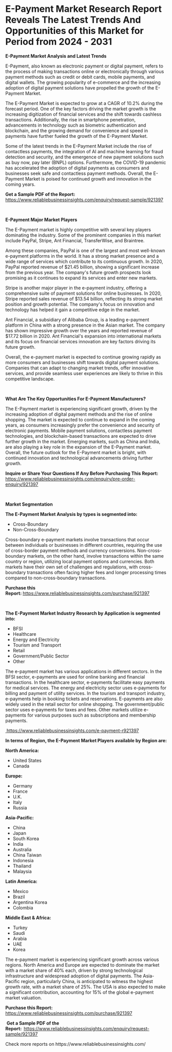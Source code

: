 <p><h1>E-Payment Market Research Report Reveals The Latest Trends And Opportunities of this Market for Period from 2024 - 2031</h1></p><p><strong>E-Payment Market Analysis and Latest Trends</strong></p>
<p><p>E-Payment, also known as electronic payment or digital payment, refers to the process of making transactions online or electronically through various payment methods such as credit or debit cards, mobile payments, and digital wallets. The growing popularity of e-commerce and the increasing adoption of digital payment solutions have propelled the growth of the E-Payment Market.</p><p>The E-Payment Market is expected to grow at a CAGR of 10.2% during the forecast period. One of the key factors driving the market growth is the increasing digitization of financial services and the shift towards cashless transactions. Additionally, the rise in smartphone penetration, advancements in technology such as biometric authentication and blockchain, and the growing demand for convenience and speed in payments have further fueled the growth of the E-Payment Market.</p><p>Some of the latest trends in the E-Payment Market include the rise of contactless payments, the integration of AI and machine learning for fraud detection and security, and the emergence of new payment solutions such as buy now, pay later (BNPL) options. Furthermore, the COVID-19 pandemic has accelerated the adoption of digital payments as consumers and businesses seek safe and contactless payment methods. Overall, the E-Payment Market is poised for continued growth and innovation in the coming years.</p></p>
<p><strong>Get a Sample PDF of the Report:&nbsp;</strong> <a href="https://www.reliablebusinessinsights.com/enquiry/request-sample/921397">https://www.reliablebusinessinsights.com/enquiry/request-sample/921397</a></p>
<p>&nbsp;</p>
<p><strong>E-Payment Major Market Players</strong></p>
<p><p>The E-Payment market is highly competitive with several key players dominating the industry. Some of the prominent companies in this market include PayPal, Stripe, Ant Financial, TransferWise, and Braintree.</p><p>Among these companies, PayPal is one of the largest and most well-known e-payment platforms in the world. It has a strong market presence and a wide range of services which contribute to its continuous growth. In 2020, PayPal reported revenue of $21.45 billion, showing a significant increase from the previous year. The company's future growth prospects look promising as it continues to expand its services and enter new markets.</p><p>Stripe is another major player in the e-payment industry, offering a comprehensive suite of payment solutions for online businesses. In 2020, Stripe reported sales revenue of $13.54 billion, reflecting its strong market position and growth potential. The company's focus on innovation and technology has helped it gain a competitive edge in the market.</p><p>Ant Financial, a subsidiary of Alibaba Group, is a leading e-payment platform in China with a strong presence in the Asian market. The company has shown impressive growth over the years and reported revenue of $17.72 billion in 2020. Ant Financial's expansion into international markets and its focus on financial services innovation are key factors driving its future growth.</p><p>Overall, the e-payment market is expected to continue growing rapidly as more consumers and businesses shift towards digital payment solutions. Companies that can adapt to changing market trends, offer innovative services, and provide seamless user experiences are likely to thrive in this competitive landscape.</p></p>
<p>&nbsp;</p>
<p><strong>What Are The Key Opportunities For E-Payment Manufacturers?</strong></p>
<p><p>The E-Payment market is experiencing significant growth, driven by the increasing adoption of digital payment methods and the rise of online shopping. The market is expected to continue to expand in the coming years, as consumers increasingly prefer the convenience and security of electronic payments. Mobile payment solutions, contactless payment technologies, and blockchain-based transactions are expected to drive further growth in the market. Emerging markets, such as China and India, are also playing a key role in the expansion of the E-Payment market. Overall, the future outlook for the E-Payment market is bright, with continued innovation and technological advancements driving further growth.</p></p>
<p><strong>Inquire or Share Your Questions If Any Before Purchasing This Report:</strong> <a href="https://www.reliablebusinessinsights.com/enquiry/pre-order-enquiry/921397">https://www.reliablebusinessinsights.com/enquiry/pre-order-enquiry/921397</a></p>
<p>&nbsp;</p>
<p><strong>Market Segmentation</strong></p>
<p><strong>The E-Payment Market Analysis by types is segmented into:</strong></p>
<p><ul><li>Cross-Boundary</li><li>Non-Cross-Boundary</li></ul></p>
<p><p>Cross-boundary e-payment markets involve transactions that occur between individuals or businesses in different countries, requiring the use of cross-border payment methods and currency conversions. Non-cross-boundary markets, on the other hand, involve transactions within the same country or region, utilizing local payment options and currencies. Both markets have their own set of challenges and regulations, with cross-boundary transactions often facing higher fees and longer processing times compared to non-cross-boundary transactions.</p></p>
<p><strong>Purchase this Report:&nbsp;</strong><a href="https://www.reliablebusinessinsights.com/purchase/921397">https://www.reliablebusinessinsights.com/purchase/921397</a></p>
<p>&nbsp;</p>
<p><strong>The E-Payment Market Industry Research by Application is segmented into:</strong></p>
<p><ul><li>BFSI</li><li>Healthcare</li><li>Energy and Electricity</li><li>Tourism and Transport</li><li>Retail</li><li>Government/Public Sector</li><li>Other</li></ul></p>
<p><p>The e-payment market has various applications in different sectors. In the BFSI sector, e-payments are used for online banking and financial transactions. In the healthcare sector, e-payments facilitate easy payments for medical services. The energy and electricity sector uses e-payments for billing and payment of utility services. In the tourism and transport industry, e-payments help in booking tickets and reservations. E-payments are also widely used in the retail sector for online shopping. The government/public sector uses e-payments for taxes and fees. Other markets utilize e-payments for various purposes such as subscriptions and membership payments.</p></p>
<p><a href="https://www.reliablebusinessinsights.com/e-payment-r921397">&nbsp;https://www.reliablebusinessinsights.com/e-payment-r921397</a></p>
<p><strong>In terms of Region, the E-Payment Market Players available by Region are:</strong></p>
<p>
    <p> <strong> North America: </strong>
        <ul>
            <li>United States</li>
            <li>Canada</li>
        </ul>
        </p> 
    <p> <strong> Europe: </strong>
        <ul>
            <li>Germany</li>
            <li>France</li>
            <li>U.K.</li>
            <li>Italy</li>
            <li>Russia</li>
        </ul>
        </p> 
    <p> <strong> Asia-Pacific: </strong>
        <ul>
            <li>China</li>
            <li>Japan</li>
            <li>South Korea</li>
            <li>India</li>
            <li>Australia</li>
            <li>China Taiwan</li>
            <li>Indonesia</li>
            <li>Thailand</li>
            <li>Malaysia</li>
        </ul>
        </p> 
    <p> <strong> Latin America: </strong>
        <ul>
            <li>Mexico</li>
            <li>Brazil</li>
            <li>Argentina Korea</li>
            <li>Colombia</li>
        </ul>
        </p> 
    <p> <strong> Middle East & Africa: </strong>
        <ul>
            <li>Turkey</li>
            <li>Saudi</li>
            <li>Arabia</li>
            <li>UAE</li>
            <li>Korea</li>
        </ul>
    </p>
    </p>
<p><p>The e-payment market is experiencing significant growth across various regions. North America and Europe are expected to dominate the market with a market share of 40% each, driven by strong technological infrastructure and widespread adoption of digital payments. The Asia-Pacific region, particularly China, is anticipated to witness the highest growth rate, with a market share of 25%. The USA is also expected to make a significant contribution, accounting for 15% of the global e-payment market valuation.</p></p>
<p><strong>Purchase this Report: </strong><a href="https://www.reliablebusinessinsights.com/purchase/921397">https://www.reliablebusinessinsights.com/purchase/921397</a></p>
<p>&nbsp;<strong>Get a Sample PDF of the Report:&nbsp;&nbsp;</strong><a href="https://www.reliablebusinessinsights.com/enquiry/request-sample/921397">https://www.reliablebusinessinsights.com/enquiry/request-sample/921397</a></p>
<p><strong></strong></p>
<p>Check more reports on https://www.reliablebusinessinsights.com/</p>